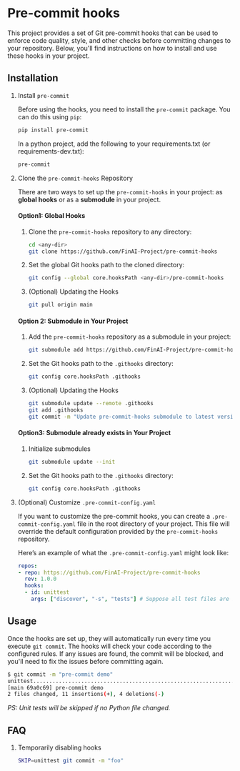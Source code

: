 # Pre-commit hooks

This project provides a set of Git pre-commit hooks that can be used to enforce code quality, style, and other checks before committing changes to your repository. Below, you'll find instructions on how to install and use these hooks in your project.

## Installation

1.  Install `pre-commit`

    Before using the hooks, you need to install the `pre-commit` package. You can do this using `pip`:

    ```sh
    pip install pre-commit
    ```

    In a python project, add the following to your requirements.txt (or requirements-dev.txt):

    ```sh
    pre-commit
    ```

2.  Clone the `pre-commit-hooks` Repository

    There are two ways to set up the `pre-commit-hooks` in your project: as **global hooks** or as a **submodule** in your project.

    #### Option1: Global Hooks

    1.  Clone the `pre-commit-hooks` repository to any directory:

        ```sh
        cd <any-dir>
        git clone https://github.com/FinAI-Project/pre-commit-hooks
        ```

    2.  Set the global Git hooks path to the cloned directory:

        ```sh
        git config --global core.hooksPath <any-dir>/pre-commit-hooks
        ```

    3.  (Optional) Updating the Hooks

        ```sh
        git pull origin main
        ```

    #### Option 2: Submodule in Your Project

    1.  Add the `pre-commit-hooks` repository as a submodule in your project:

        ```sh
        git submodule add https://github.com/FinAI-Project/pre-commit-hooks .githooks
        ```

    2.  Set the Git hooks path to the `.githooks` directory:

        ```sh
        git config core.hooksPath .githooks
        ```

    3.  (Optional) Updating the Hooks

        ```sh
        git submodule update --remote .githooks
        git add .githooks
        git commit -m "Update pre-commit-hooks submodule to latest version"
        ```

    #### Option3: Submodule already exists in Your Project

    1.  Initialize submodules

        ```sh
        git submodule update --init
        ```

    2.  Set the Git hooks path to the `.githooks` directory:

        ```sh
        git config core.hooksPath .githooks
        ```

3.  (Optional) Customize `.pre-commit-config.yaml`

    If you want to customize the pre-commit hooks, you can create a `.pre-commit-config.yaml` file in the root directory of your project. This file will override the default configuration provided by the `pre-commit-hooks` repository.

    Here’s an example of what the `.pre-commit-config.yaml` might look like:

    ```yaml
    repos:
    - repo: https://github.com/FinAI-Project/pre-commit-hooks
      rev: 1.0.0
      hooks:
      - id: unittest
        args: ["discover", "-s", "tests"] # Suppose all test files are in the tests directory
    ```

## Usage

Once the hooks are set up, they will automatically run every time you execute `git commit`. The hooks will check your code according to the configured rules. If any issues are found, the commit will be blocked, and you'll need to fix the issues before committing again.

```sh
$ git commit -m "pre-commit demo"
unittest.................................................................Passed
[main 69a0c69] pre-commit demo
2 files changed, 11 insertions(+), 4 deletions(-)
```

*PS: Unit tests will be skipped if no Python file changed.*

## FAQ

1.  Temporarily disabling hooks

    ```sh
    SKIP=unittest git commit -m "foo"
    ```
